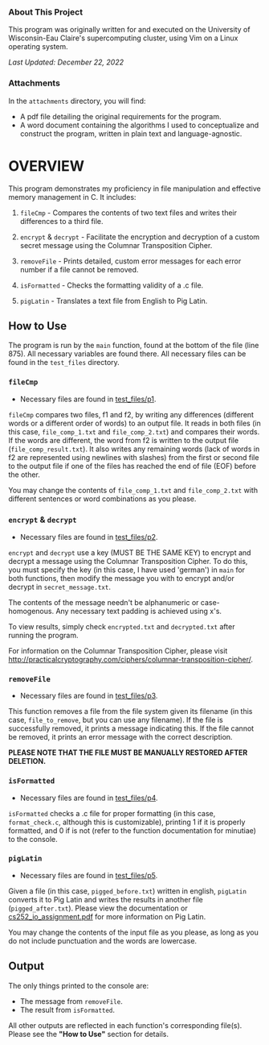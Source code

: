 ### About This Project
This program was originally written for and executed on the University of
Wisconsin-Eau Claire's supercomputing cluster, using Vim on a Linux operating
system.

_Last Updated: December 22, 2022_

### Attachments
In the `attachments` directory, you will find:

- A pdf file detailing the original requirements for the program.
- A word document containing the algorithms I used to conceptualize and 
construct the program, written in plain text and language-agnostic.

# OVERVIEW
This program demonstrates my proficiency in file manipulation and effective
memory management in C. It includes:

1. `fileCmp` - Compares the contents of two text files and writes their
differences to a third file.

2. `encrypt` & `decrypt` - Facilitate the encryption and decryption of a custom
secret message using the Columnar Transposition Cipher.

3. `removeFile` - Prints detailed, custom error messages for each error number
if a file cannot be removed.

4. `isFormatted` - Checks the formatting validity of a .c file.

5. `pigLatin` - Translates a text file from English to Pig Latin.

## How to Use
The program is run by the `main` function, found at the bottom of the file (line 
875). All necessary variables are found there. All necessary files can be
found in the `test_files` directory.

### `fileCmp`
- Necessary files are found in [test_files/p1](test_files/p1).

`fileCmp` compares two files, f1 and f2, by writing any differences
(different words or a different order of words) to an output file. It reads in
both files (in this case, `file_comp_1.txt` and `file_comp_2.txt`) and compares
their words. If the words are different, the word from f2 is written to the
output file (`file_comp_result.txt`). It also writes any remaining
words (lack of words in f2 are represented using newlines with slashes) from the
first or second file to the output file if one of the files has reached the
end of file (EOF) before the other.

You may change the contents of `file_comp_1.txt` and `file_comp_2.txt` with
different sentences or word combinations as you please.

### `encrypt` & `decrypt`
- Necessary files are found in [test_files/p2](test_files/p2).

`encrypt` and `decrypt` use a key (MUST BE THE SAME KEY) to encrypt and decrypt
a message using the Columnar Transposition Cipher. To do this, you must specify
the key (in this case, I have used 'german') in `main` for both functions, then
modify the message you with to encrypt and/or decrypt in `secret_message.txt`.

The contents of the message needn't be alphanumeric or case-homogenous. Any
necessary text padding is achieved using x's.

To view results, simply check `encrypted.txt` and `decrypted.txt` after running
the program.

For information on the Columnar Transposition Cipher, please visit
http://practicalcryptography.com/ciphers/columnar-transposition-cipher/.

### `removeFile`
- Necessary files are found in [test_files/p3](test_files/p3).

This function removes a file from the file system given its filename (in this
case, `file_to_remove`, but you can use any filename). If the file is
successfully removed, it prints a message indicating this. If the file cannot be
removed, it prints an error message with the correct description.

**PLEASE NOTE THAT THE FILE MUST BE MANUALLY RESTORED AFTER DELETION.**

### `isFormatted`
- Necessary files are found in [test_files/p4](test_files/p4).

`isFormatted` checks a .c file for proper formatting (in this case,
`format_check.c`, although this is customizable), printing 1 if it is properly
formatted, and 0 if is not (refer to the function documentation for minutiae)
to the console.

### `pigLatin`
- Necessary files are found in [test_files/p5](test_files/p5).

Given a file (in this case, `pigged_before.txt`) written in english, `pigLatin`
converts it to Pig Latin and writes the results in another file
(`pigged_after.txt`). Please view the documentation or 
[cs252_io_assignment.pdf](attachments/cs252_io_assignment.pdf) for more
information on Pig Latin.

You may change the contents of the input file as you please, as long as you do
not include punctuation and the words are lowercase.

## Output
The only things printed to the console are:

- The message from `removeFile`.
- The result from `isFormatted`.

All other outputs are reflected in each function's corresponding file(s). Please
see the **"How to Use"** section for details.
